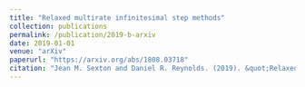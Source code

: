 ```yaml
---
title: "Relaxed multirate infinitesimal step methods"
collection: publications
permalink: /publication/2019-b-arxiv
date: 2019-01-01
venue: "arXiv"
paperurl: "https://arxiv.org/abs/1808.03718"
citation: "Jean M. Sexton and Daniel R. Reynolds. (2019). &quot;Relaxed multirate infinitesimal step methods.&quot; <i>arXiv</i>, 1808.03718."
---
```

